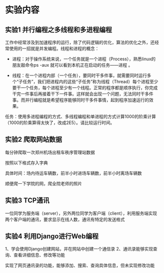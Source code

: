 # 实验内容

## 实验1 并行编程之多线程和多进程编程

⼯作中经常涉及到加速程序的运⾏，除了代码逻辑的优化，算法的优化之外，还经常使⽤的⼀招就是并发编程。线程和进程的概念：

- 进程：对于操作系统来说，⼀个任务就是⼀个进程（Process），熟悉linux的朋友敲命令ps -aux 就可以看到本机正在启动的任务——进程 。

- 线程：在⼀个进程内部（⼀个任务），要同时⼲多件事，就需要同时运⾏多个“⼦任务”，我们把进程内的这些“⼦任务”称为线程（Thread）每个进程⾄少要⼲⼀个任务，每个进程⾄少有⼀个线程。正常的程序都是顺序执⾏，你完成⼲完⼀件事后再接着⼲下⼀件事。这样就会出现⼀个问题，⽆法同时⼲多件事。⽽并⾏编程就是希望程序能够同时⼲多件事情，起到程序加速运⾏的效果。

任务：使⽤多进程编程的⽅式、多线程编程和单进程的⽅式计算1000的阶乘计算（1000的阶乘算得太快了，改成2E5）。请⽐较运⾏时间。

## 实验2 爬取网站数据

每分钟爬取一次郑州机场出租车秩序管理站数据

按照以下格式存入字典

具体时间：场内待运车辆数，前半小时进场车辆数，前半小时离场车辆数

顺便爬一下学院的网，爬全院老师的照片

## 实验3 TCP通讯

一位同学为服务端（server），另外两位同学为客户端（client），利用服务端实现两个客户端的通讯，要求显示在线人数，通讯有特定的发送格式

## 实验4 利用Django进行Web编程

1、学会使用Django创建网站，并在网站中创建一个通信录
2、通讯录能够实现查询、查看详细信息、修改等功能

实现了网页通讯录的功能，能够添加、搜索、查询具体信息，但未实现修改功能
